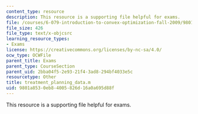 ```yaml
---
content_type: resource
description: This resource is a supporting file helpful for exams.
file: /courses/6-079-introduction-to-convex-optimization-fall-2009/9801a8530eb84005826d16a0a695d88f_treatment_planning_data.m
file_size: 426
file_type: text/x-objcsrc
learning_resource_types:
- Exams
license: https://creativecommons.org/licenses/by-nc-sa/4.0/
ocw_type: OCWFile
parent_title: Exams
parent_type: CourseSection
parent_uid: 2bba04f5-2e93-21f4-3ad8-294bf4033e5c
resourcetype: Other
title: treatment_planning_data.m
uid: 9801a853-0eb8-4005-826d-16a0a695d88f
---
```

This resource is a supporting file helpful for exams.